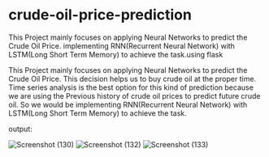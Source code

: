# crude-oil-price-prediction
This Project mainly focuses on applying Neural Networks to predict the Crude Oil Price. implementing RNN(Recurrent Neural Network) with LSTM(Long Short Term Memory) to achieve the task.using flask


This Project mainly focuses on applying Neural Networks to predict the Crude Oil Price. This decision helps us to buy crude oil at the proper time. Time series analysis is the best option for this kind of prediction because we are using the Previous history of crude oil prices to predict future crude oil. So we would be implementing RNN(Recurrent Neural Network) with LSTM(Long Short Term Memory) to achieve the task.

output:

![Screenshot (130)](https://user-images.githubusercontent.com/113221666/221810039-769a441b-4a86-466e-833b-78bc4a76a3b1.png)
![Screenshot (132)](https://user-images.githubusercontent.com/113221666/221810174-d5d0d31f-953f-4ce4-9e92-842ee1b540b4.png)
![Screenshot (133)](https://user-images.githubusercontent.com/113221666/221810190-17316c99-3e42-4017-bc4a-34955dc5fb1a.png)
